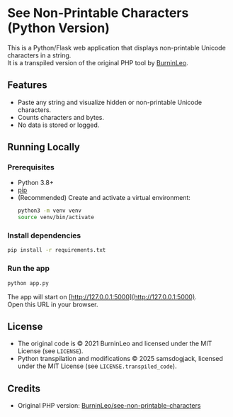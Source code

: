 # See Non-Printable Characters (Python Version)

This is a Python/Flask web application that displays non-printable Unicode characters in a string.  
It is a transpiled version of the original PHP tool by [BurninLeo](https://github.com/BurninLeo/see-non-printable-characters).

## Features

- Paste any string and visualize hidden or non-printable Unicode characters.
- Counts characters and bytes.
- No data is stored or logged.

## Running Locally

### Prerequisites

- Python 3.8+
- [pip](https://pip.pypa.io/en/stable/)
- (Recommended) Create and activate a virtual environment:
  ```sh
  python3 -m venv venv
  source venv/bin/activate
  ```

### Install dependencies

```sh
pip install -r requirements.txt
```

### Run the app

```sh
python app.py
```

The app will start on [http://127.0.0.1:5000](http://127.0.0.1:5000).  
Open this URL in your browser.

## License

- The original code is © 2021 BurninLeo and licensed under the MIT License (see `LICENSE`).
- Python transpilation and modifications © 2025 samsdogjack, licensed under the MIT License (see `LICENSE.transpiled_code`).

## Credits

- Original PHP version: [BurninLeo/see-non-printable-characters](https://github.com/BurninLeo/see-non-printable-characters)